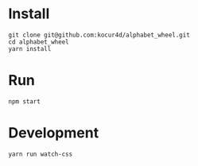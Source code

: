 # Install
```
git clone git@github.com:kocur4d/alphabet_wheel.git
cd alphabet_wheel
yarn install
```
# Run
```
npm start
```

# Development

```
yarn run watch-css
```

